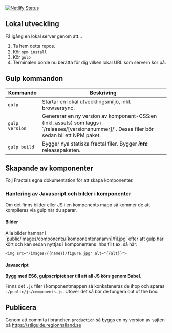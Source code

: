 [![Netlify Status](https://api.netlify.com/api/v1/badges/e6de71e9-aa04-4c54-8562-c68501d3f755/deploy-status)](https://app.netlify.com/sites/regionhalland-styleguide/deploys)

## Lokal utveckling

Få igång en lokal server genom att...

1. Ta hem detta repos.
1. Kör `npm install`
2. Kör `gulp`
3. Terminalen borde nu berätta för dig vilken lokal URL som servern kör på.

## Gulp kommandon

|Kommando|Beskriving|
|--------|----------|
|`gulp`| Startar en lokal utvecklingsmiljö, inkl. browsersync.|
|`gulp version`| Genererar en ny version av komponent-CSS:en (inkl. assets) som läggs i ´/releases/[versionsnummer]/´. Dessa filer bör sedan bli ett NPM paket.|
|`gulp build`| Bygger nya statiska fractal filer. Bygger ***inte*** releasepaketen. |

## Skapande av komponenter

Följ Fractals egna dokumentation för att skapa komponenter.


### Hantering av Javascript och bilder i komponenter
Om det finns bilder eller JS i en komponents mapp så kommer de att kompileras via gulp när du sparar.

#### Bilder
Alla bilder hamnar i ´public/images/components/[komponentensnamn]/fil.jpg´ efter att gulp har kört och kan sedan nyttjas i komponentens .hbs fil t.ex. så här:

`<img src="/images/{{name}}/figure.jpg" alt="{{alt}}">`


#### Javascript

**Bygg med ES6, gulpscriptet ser till att all JS körs genom Babel.**

Finns det `.js` filer i komponentmappen så konkateneras de ihop och sparas i `/public/js/components.js`. Utöver det så bör de fungera out of the box.

## Publicera
Genom att commita i branchen `production` så byggs en ny version av sajten på https://stilguide.regionhalland.se
